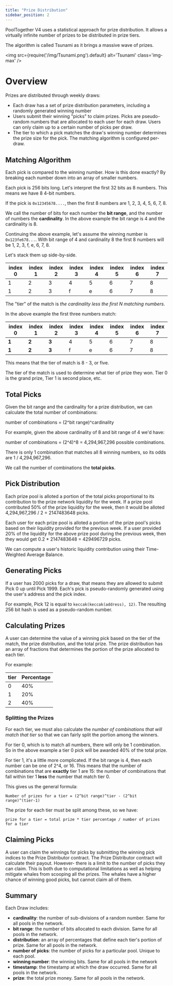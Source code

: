 ```yaml
---
title: "Prize Distribution"
sidebar_position: 2
---
```


PoolTogether V4 uses a statistical approach for prize distribution. It allows a virtually infinite number of prizes to be distributed in prize tiers.

The algorithm is called Tsunami as it brings a massive wave of prizes.

<img
src={require('/img/Tsunami.png').default}
alt='Tsunami'
class='img-max'
/>

# Overview

Prizes are distributed through weekly draws:

- Each draw has a set of prize distribution parameters, including a randomly generated winning number
- Users submit their winning "picks" to claim prizes. Picks are pseudo-random numbers that are allocated to each user for each draw. Users can only claim up to a certain number of picks per draw.
- The tier to which a pick matches the draw's winning number determines the prize size for the pick. The matching algorithm is configured per-draw.

## Matching Algorithm

Each pick is compared to the winning number. How is this done exactly? By breaking each number down into an array of smaller numbers.

Each pick is 256 bits long. Let's interpret the first 32 bits as 8 numbers. This means we have 8 4-bit numbers.

If the pick is `0x12345678....`, then the first 8 numbers are 1, 2, 3, 4, 5, 6, 7, 8.

We call the number of bits for each number the **bit range**, and the number of numbers the **cardinality**. In the above example the bit range is 4 and the cardinality is 8.

Continuing the above example, let's assume the winning number is `0x123fe678...`. With bit range of 4 and cardinality 8 the first 8 numbers will be 1, 2, 3, f, e, 6, 7, 8.

Let's stack them up side-by-side.

| index 0 | index 1 | index 2 | index 3 | index 4 | index 5 | index 6 | index 7 |
| ------- | ------- | ------- | ------- | ------- | ------- | ------- | ------- |
| 1       | 2       | 3       | 4       | 5       | 6       | 7       | 8       |
| 1       | 2       | 3       | f       | e       | 6       | 7       | 8       |

The "tier" of the match is _the cardinality less the first N matching numbers_.

In the above example the first three numbers match:

| index 0 | index 1 | index 2 | index 3 | index 4 | index 5 | index 6 | index 7 |
| ------- | ------- | ------- | ------- | ------- | ------- | ------- | ------- |
| **1**   | **2**   | **3**   | 4       | 5       | 6       | 7       | 8       |
| **1**   | **2**   | **3**   | f       | e       | 6       | 7       | 8       |

This means that the tier of match is 8 - 3, or five.

The tier of the match is used to determine what tier of prize they won. Tier 0 is the grand prize, Tier 1 is second place, etc.

## Total Picks

Given the bit range and the cardinality for a prize distribution, we can calculate the total number of combinations:

number of combinations = (2^bit range)^cardinality

For example, given the above cardinality of 8 and bit range of 4 we'd have:

number of combinations = (2^4)^8 = 4,294,967,296 possible combinations.

There is only 1 combination that matches all 8 winning numbers, so its odds are 1 / 4,294,967,296.

We call the number of combinations the **total picks**.

## Pick Distribution

Each prize pool is alloted a portion of the total picks proportional to its contribution to the prize network liquidity for the week. If a prize pool contributed 50% of the prize liquidity for the week, then it would be alloted 4,294,967,296 / 2 = 2147483648 picks.

Each user for each prize pool is alloted a portion of the prize pool's picks based on their liquidity provided for the previous week. If a user provided 20% of the liquidity for the above prize pool during the previous week, then they would get 0.2 \* 2147483648 = 429496729 picks.

We can compute a user's historic liquidity contribution using their Time-Weighted Average Balance.

## Generating Picks

If a user has 2000 picks for a draw, that means they are allowed to submit Pick 0 up until Pick 1999. Each's pick is pseudo-randomly generated using the user's address and the pick index.

For example, Pick 12 is equal to `keccak(keccak(address), 12)`. The resulting 256 bit hash is used as a pseudo-random number.

## Calculating Prizes

A user can determine the value of a winning pick based on the tier of the match, the prize distribution, and the total prize. The prize distribution has an array of fractions that determines the portion of the prize allocated to each tier.

For example:

| tier | Percentage |
| ---- | ---------- |
| 0    | 40%        |
| 1    | 20%        |
| 2    | 40%        |

### Splitting the Prizes

For each tier, we must also calculate the _number of combinations that will match that tier_ so that we can fairly split the portion among the winners.

For tier 0, which is to match all numbers, there will only be 1 combination. So in the above example a tier 0 pick will be awarded 40% of the total prize.

For tier 1, it's a little more complicated. If the bit range is 4, then each number can be one of 2^4, or 16. This means that the number of combinations that are **exactly** tier 1 are 15: the number of combinations that fall within tier 1 **less** the number that match tier 0.

This gives us the general formula:

`Number of prizes for a tier = (2^bit range)^tier - (2^bit range)^(tier-1)`

The prize for each tier must be split among these, so we have:

`prize for a tier = total prize * tier percentage / number of prizes for a tier`

## Claiming Picks

A user can claim the winnings for picks by submitting the winning pick indices to the Prize Distributor contract. The Prize Distributor contract will calculate their payout. However- there is a limit to the number of picks they can claim. This is both due to computational limitations as well as helping mitigate whales from scooping all the prizes. The whales have a higher chance of winning good picks, but cannot claim all of them.

## Summary

Each Draw includes:

- **cardinality**: the number of sub-divisions of a random number. Same for all pools in the network.
- **bit range**: the number of bits allocated to each division. Same for all pools in the network.
- **distribution**: an array of percentages that define each tier's portion of prize. Same for all pools in the network.
- **number of picks**: the number of picks for a particular pool. Unique to each pool.
- **winning number**: the winning bits. Same for all pools in the network
- **timestamp**: the timestamp at which the draw occurred. Same for all pools in the network.
- **prize**: the total prize money. Same for all pools in the network.
